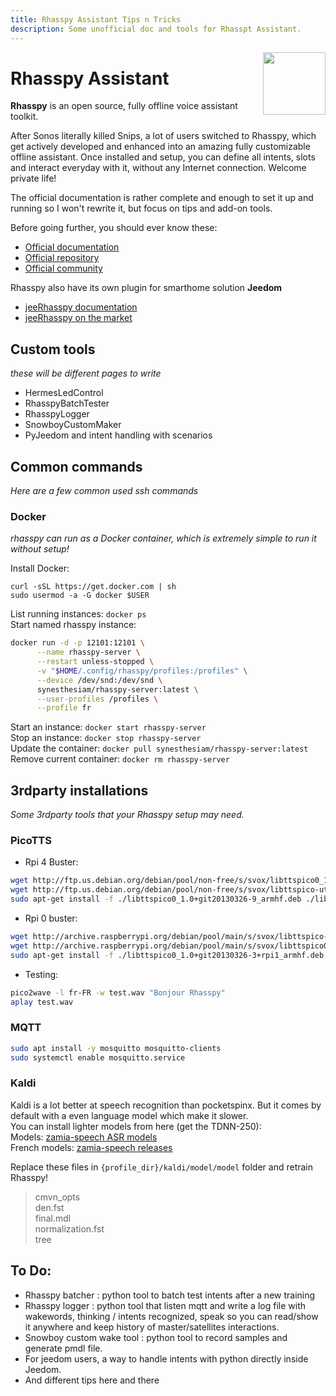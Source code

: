 ```yaml
---
title: Rhasspy Assistant Tips n Tricks
description: Some unofficial doc and tools for Rhasspt Assistant.
---
```


<img align="right" src="../Rhasspy/images/rhasspyLogoLong.png.png" width="100">

# Rhasspy Assistant

**Rhasspy** is an open source, fully offline voice assistant toolkit.

After Sonos literally killed Snips, a lot of users switched to Rhasspy, which get actively developed and enhanced into an amazing fully customizable offline assistant.
Once installed and setup, you can define all intents, slots and interact everyday with it, without any Internet connection. Welcome private life!

The official documentation is rather complete and enough to set it up and running so I won't rewrite it, but focus on tips and add-on tools.

Before going further, you should ever know these:
- [Official documentation](https://rhasspy.readthedocs.io/en/latest/)
- [Official repository](https://github.com/rhasspy)
- [Official community](https://community.rhasspy.org/)


Rhasspy also have its own plugin for smarthome solution **Jeedom**
- [jeeRhasspy documentation](https://kiboost.github.io/jeedom_docs/plugins/jeerhasspy/fr_FR/)
- [jeeRhasspy on the market](https://www.jeedom.com/market/index.php?v=d&p=market&type=plugin&plugin_id=3869)

## Custom tools
*these will be different pages to write*

- HermesLedControl
- RhasspyBatchTester
- RhasspyLogger
- SnowboyCustomMaker
- PyJeedom and intent handling with scenarios

## Common commands

*Here are a few common used ssh commands*

### Docker
*rhasspy can run as a Docker container, which is extremely simple to run it without setup!*

Install Docker:
```
curl -sSL https://get.docker.com | sh
sudo usermod -a -G docker $USER
```
List running instances: `docker ps`</br>
Start named rhasspy instance:
```bash
docker run -d -p 12101:12101 \
      --name rhasspy-server \
      --restart unless-stopped \
      -v "$HOME/.config/rhasspy/profiles:/profiles" \
      --device /dev/snd:/dev/snd \
      synesthesiam/rhasspy-server:latest \
      --user-profiles /profiles \
      --profile fr
```
Start an instance: `docker start rhasspy-server`</br>
Stop an instance: `docker stop rhasspy-server`</br>
Update the container: `docker pull synesthesiam/rhasspy-server:latest`</br>
Remove current container: `docker rm rhasspy-server`

## 3rdparty installations
*Some 3rdparty tools that your Rhasspy setup may need.*

### PicoTTS

- Rpi 4 Buster:
```bash
wget http://ftp.us.debian.org/debian/pool/non-free/s/svox/libttspico0_1.0+git20130326-9_armhf.deb
wget http://ftp.us.debian.org/debian/pool/non-free/s/svox/libttspico-utils_1.0+git20130326-9_armhf.deb
sudo apt-get install -f ./libttspico0_1.0+git20130326-9_armhf.deb ./libttspico-utils_1.0+git20130326-9_armhf.deb
```
- Rpi 0 buster:
```bash
wget http://archive.raspberrypi.org/debian/pool/main/s/svox/libttspico-utils_1.0+git20130326-3+rpi1_armhf.deb
wget http://archive.raspberrypi.org/debian/pool/main/s/svox/libttspico0_1.0+git20130326-3+rpi1_armhf.deb
sudo apt-get install -f ./libttspico0_1.0+git20130326-3+rpi1_armhf.deb ./libttspico-utils_1.0+git20130326-3+rpi1_armhf.deb
```
- Testing:
```bash
pico2wave -l fr-FR -w test.wav "Bonjour Rhasspy"
aplay test.wav
```
### MQTT
```bash
sudo apt install -y mosquitto mosquitto-clients
sudo systemctl enable mosquitto.service
```
### Kaldi
Kaldi is a lot better at speech recognition than pocketspinx. But it comes by default with a even language model which make it slower.</br>
You can install lighter models from here (get the TDNN-250):</br>
Models: [zamia-speech ASR models](https://github.com/gooofy/zamia-speech#asr-models)</br>
French models: [zamia-speech releases](https://github.com/pguyot/zamia-speech/releases/tag/20190930)

Replace these files in `{profile_dir}/kaldi/model/model` folder and retrain Rhasspy!

> cmvn_opts</br>
> den.fst</br>
> final.mdl</br>
> normalization.fst</br>
> tree</br>

## To Do:
- Rhasspy batcher : python tool to batch test intents after a new training
- Rhasspy logger : python tool that listen mqtt and write a log file with wakewords, thinking / intents recognized, speak so you can read/show it anywhere and keep history of master/satellites interactions.
- Snowboy custom wake tool : python tool to record samples and generate pmdl file.
- For jeedom users, a way to handle intents with python directly inside Jeedom.
- And different tips here and there
